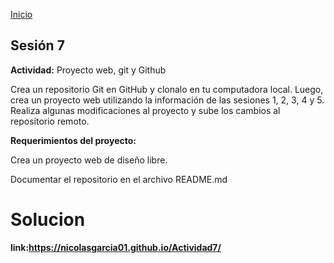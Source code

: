 <!-- No borrar o modificar -->
[Inicio](./index.md)

## Sesión 7 


<!-- Su documentación aquí -->

**Actividad:** Proyecto web, git y Github

Crea un repositorio Git en GitHub y clonalo en tu computadora local. Luego, crea un proyecto web utilizando la información de las sesiones 1, 2, 3, 4 y 5. Realiza algunas modificaciones al proyecto y sube los cambios al repositorio remoto.

**Requerimientos del proyecto:**

Crea un proyecto web de diseño libre.
<div>
Documentar el repositorio en el archivo README.md
<div>

# Solucion 

**link:https://nicolasgarcia01.github.io/Actividad7/**




